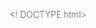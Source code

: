 <! DOCTYPE html>
<html lang="ru">
<head>
    <meta charset="UTF-8">
    <meta name="viewport"
    content="width=device-width, user-scalable=no, initial-scale=1.0, maximum-scale=1.0, minimum-scale=1.0">
    <meta http-equiv="X-UA-Compatible" content="ie=edge">
    <title>IT services</title>
    <style>
        
    <div class="wrapper">
        <div class="Buy_block">Купить</div>
        <div class="Oform_block">Купить</div>
    </div>
    
        {
            margin: 0;
            padding: 0;
           box-sizing: border-box;
        }  
       
        body{
           font-family: 'Montserrat', sans-serif;
           font-weight: 200;
           color: var(--tg-text-color);
           background: var(--tg-theme-bg-color);
       }
    
        #main
       {
           width: 100%;
           padding: 20px;
           text-aligh: center;
       }
    
       h1 {
           margin-top: 50px;
           margin-bottom: 10px;
       }
    
       img {
       positional: absolute;
       top: 10px;
       bottom: 10px;
       left: 50px;
       right: 50px;
       }
    
        p {
            width: 350px;
            margin: 30px auto;
        }

        Buy_block {
        positional: absolute;
        width: 80 px;
        positional: absolute;
        top: 10px;
        bottom: 10px;
        right: 50px;
        left: 50px;
        }

        hover:
            background: var(--tg-theme-secondary-bg-color);
        }

        #form {
            display: center;
            text-aligh: center;
        }

        input {
            width: 90%;
            outline: none;
            margin: 10x 5%;
            padding: 15px 10px;
            font-size: 14px;
            border: 2px solid silver;
            border-radius: 5px;
        }
    </style>   
</head>
<body>
    <div id="main">
        <h2>Интернет-магазин IT услуг</h2>
        <img src="https://img.freepik.com/free-psd/3d-nft-icon-developer-male-illustration_629802-6.jpg?size=338&ext=jpg&ga=GA1.1.1297763733.1728259200&semt=ais_hybrid">
        <button id="buy">Купить</button>
    </div>
    if type "button": {
    <form id="form">
        <input type="text" placeholder="Имя" id="user_name">
        <input type="text" placeholder="Gmail" id="user_gmail">
        <input type="text" placeholder="Телефон" id="user_phone">
        <button id="order">Оформить</button>
    </form>
    }
</body>
</html>
